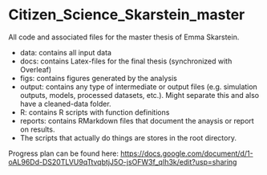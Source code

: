 # Citizen_Science_Skarstein_master
All code and associated files for the master thesis of Emma Skarstein. 

- data: contains all input data
- docs: contains Latex-files for the final thesis (synchronized with Overleaf)
- figs: contains figures generated by the analysis
- output: contains any type of intermediate or output files (e.g. simulation outputs, models, processed datasets, etc.). Might separate this and also have a cleaned-data folder.
- R: contains R scripts with function definitions
- reports: contains RMarkdown files that document the anaysis or report on results.
- The scripts that actually do things are stores in the root directory.


Progress plan can be found here: https://docs.google.com/document/d/1-oAL96Dd-DS20TLVU9qTtvqbtjJ5O-jsOFW3f_qIh3k/edit?usp=sharing
